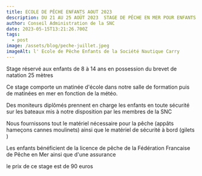 ```yaml
---
title: ECOLE DE PÊCHE ENFANTS AOUT 2023
description: DU 21 AU 25 AOÜT 2023  STAGE DE PÊCHE EN MER POUR ENFANTS DE 8 A 14 ANS
author: Conseil Administration de la SNC
date: 2023-05-15T13:21:26.700Z
tags:
  - post
image: /assets/blog/peche-juillet.jpeg
imageAlt: l' Ecole de Pêche Enfants de la Société Nautique Carry
---
```

S﻿tage réservé aux enfants de 8 à 14 ans en possession du brevet de natation 25 mètres

C﻿e stage comporte un matinée d'école dans notre salle de formation puis de matinées en mer en fonction de la météo.

D﻿es moniteurs diplômés prennent en charge les enfants en toute sécurité sur les bateaux mis à notre disposition par les membres de la SNC

Nous fournissons tout le matériel nécessaire pour la pêche (appâts hameçons cannes moulinets) ainsi que le matériel de sécurité à bord (gilets ) 

L﻿es enfants bénéficient de la licence de pêche de la Fédération Francaise de Pêche en Mer ainsi que d'une assurance

l﻿e prix de ce stage est de 90 euros